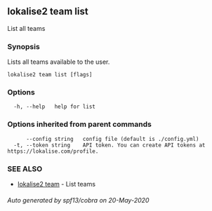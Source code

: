 ## lokalise2 team list

List all teams

### Synopsis

Lists all teams available to the user.

```
lokalise2 team list [flags]
```

### Options

```
  -h, --help   help for list
```

### Options inherited from parent commands

```
      --config string   config file (default is ./config.yml)
  -t, --token string    API token. You can create API tokens at https://lokalise.com/profile.
```

### SEE ALSO

* [lokalise2 team](lokalise2_team.md)	 - List teams

###### Auto generated by spf13/cobra on 20-May-2020
